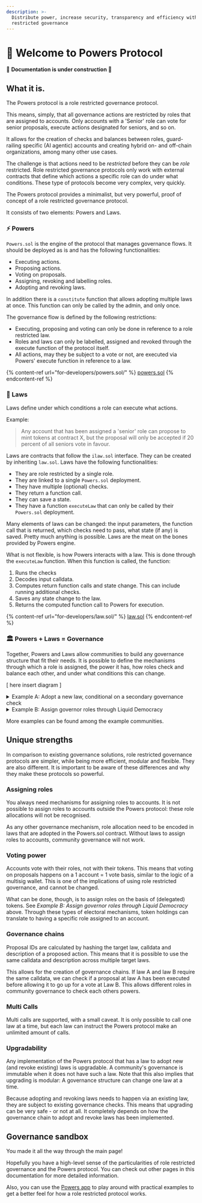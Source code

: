 ```yaml
---
description: >-
  Distribute power, increase security, transparency and efficiency with role
  restricted governance
---
```


# 💪 Welcome to Powers Protocol

🚧 **Documentation is under construction** 🚧

## What it is.

The Powers protocol is a role restricted governance protocol.

This means, simply, that all governance actions are restricted by roles that are assigned to accounts. Only accounts with a 'Senior' role can vote for senior proposals, execute actions designated for seniors, and so on.

It allows for the creation of checks and balances between roles, guard-railing specific (AI agentic) accounts and creating hybrid on- and off-chain organizations, among many other use cases.

The challenge is that actions need to be _restricted_ before they can be _role_ restricted. Role restricted governance protocols only work with external contracts that define which actions a specific role can do under what conditions. These type of protocols become very complex, very quickly.

The Powers protocol provides a minimalist, but very powerful, proof of concept of a role restricted governance protocol.

It consists of two elements: Powers and Laws.

### ⚡ Powers

`Powers.sol` is the engine of the protocol that manages governance flows. It should be deployed as is and has the following functionalities:

* Executing actions.
* Proposing actions.
* Voting on proposals.
* Assigning, revoking and labelling roles.
* Adopting and revoking laws.

In addition there is a `constitute` function that allows adopting multiple laws at once. This function can only be called by the admin, and only once.

The governance flow is defined by the following restrictions:

* Executing, proposing and voting can only be done in reference to a role restricted law.
* Roles and laws can only be labelled, assigned and revoked through the execute function of the protocol itself.
* All actions, may they be subject to a vote or not, are executed via Powers' execute function in reference to a law.

{% content-ref url="for-developers/powers.sol/" %}
[powers.sol](for-developers/powers.sol/)
{% endcontent-ref %}

### 📜 Laws

Laws define under which conditions a role can execute what actions.

Example:

> Any account that has been assigned a 'senior' role can propose to mint tokens at contract X, but the proposal will only be accepted if 20 percent of all seniors vote in favour.

Laws are contracts that follow the `ilaw.sol` interface. They can be created by inheriting `law.sol`. Laws have the following functionalities:

* They are role restricted by a single role.
* They are linked to a single `Powers.sol` deployment.
* They have multiple (optional) checks.
* They return a function call.
* They can save a state.
* They have a function `executeLaw` that can only be called by their `Powers.sol` deployment.

Many elements of laws can be changed: the input parameters, the function call that is returned, which checks need to pass, what state (if any) is saved. Pretty much anything is possible. Laws are the meat on the bones provided by Powers engine.

What is not flexible, is how Powers interacts with a law. This is done through the `executeLaw` function. When this function is called, the function:

1. Runs the checks
2. Decodes input calldata.
3. Computes return function calls and state change. This can include running additional checks.
4. Saves any state change to the law.
5. Returns the computed function call to Powers for execution.

{% content-ref url="for-developers/law.sol/" %}
[law.sol](for-developers/law.sol/)
{% endcontent-ref %}

### 🏛️ Powers + Laws = Governance

Together, Powers and Laws allow communities to build any governance structure that fit their needs. It is possible to define the mechanisms through which a role is assigned, the power it has, how roles check and balance each other, and under what conditions this can change.

\[ here insert diagram ]&#x20;

<details>

<summary>Example A: Adopt a new law, conditional on a secondary governance check</summary>

**Law 1** allows 'members' of a community to propose adopting a new law. Law 1 is subject to a vote, and the proposal will only be accepted if more than half of the community votes in favour.

Alice, as a community member, proposes a law that allows community members to create a grant program with a budget of 500 tokens X. Other community members vote in favor. The proposal passes.

Alice calls the execute function. Now _nothing_ happens. Their proposal has been formalised but no executable call was send to the Powers protocol governing the community.

**Law 2** allows governors in the community to accept and implement new laws. Law 2 is also subject to a vote and, crucially, needs the exact same proposal to have passed at Law 1.

David, who is a senior, notices that a proposal has passed at Law 1. He puts the proposal up for a vote among other seniors. Eve and Helen, the other seniors, vote in favour.

Following the vote, David calls the execute function and the Power protocol implements the action: the new law is adopted and community members will be able to apply to the new grant program.

**Note** that this is a basic example of a governance chain: Multiple laws that are linked together through child-parent relations where a proposal needs to pass a child law before it can executed by a parent law. This chain gave members the right of initiative and governors the right of implementation, creating a balance of power between the two roles.

</details>

<details>

<summary>Example B: Assign governor roles through Liquid Democracy</summary>

**Law 1** allows 'members' of a community to nominate themselves for a 'governor' role in their community.

Alice, Bob and Charlotte each call the law through powers `execute` function and save their nomination in the law.

**Law 2** assigns governor roles to accounts saved in Law 1. It does this on the basis of delegated tokens held by accounts. Any account can call the law, triggering (and paying gas costs for) an election.

In January, David obtains a large amount of tokens and delegates them to Bob. He calls law 2 and triggers an election. Alice and Bob are elected and assigned as governors. In the following weeks, he notices that bob is not responding to messages and not voting in elections.

In February, he re-delegates his tokens Charlotte and in the next block calls an election. Alice and Charlotte win the election and are assigned as governors. Bob per immediate effect loses his governor role and all of its privileges.

**Note** that this is an example of assigning roles through what can be called Liquid Democracy. Roles can also be assigned directly, through votes among peers, a council vote or through a minimal threshold of token holdings. Pretty much anything is possible.

</details>

More examples can be found among the example communities.

## Unique strengths

In comparison to existing governance solutions, role restricted governance protocols are simpler, while being more efficient, modular and flexible. They are also different. It is important to be aware of these differences and why they make these protocols so powerful.

### Assigning roles

You always need mechanisms for assigning roles to accounts. It is not possible to assign roles to accounts outside the Powers protocol: these role allocations will not be recognised.

As any other governance mechanism, role allocation need to be encoded in laws that are adopted in the Powers.sol contract. Without laws to assign roles to accounts, community governance will not work.

### Voting power

Accounts vote with their roles, not with their tokens. This means that voting on proposals happens on a 1 account = 1 vote basis, similar to the logic of a multisig wallet. This is one of the implications of using role restricted governance, and cannot be changed.

What can be done, though, is to assign roles on the basis of (delegated) tokens. See _Example B: Assign governor roles through Liquid Democracy_ above. Through these types of electoral mechanisms, token holdings can translate to having a specific role assigned to an account.

### Governance chains

Proposal IDs are calculated by hashing the target law, calldata and description of a proposed action. This means that it is possible to use the same calldata and description across multiple target laws.

This allows for the creation of governance chains. If law A and law B require the same calldata, we can check if a proposal at law A has been executed before allowing it to go up for a vote at Law B. This allows different roles in community governance to check each others powers.

### Multi Calls&#x20;

Multi calls are supported, with a small caveat. It is only possible to call one law at a time, but each law can instruct the Powers protocol make an unlimited amount of calls.     &#x20;

### Upgradability

Any implementation of the Powers protocol that has a law to adopt new (and revoke existing) laws is upgradable. A community's governance is immutable when it does not have such a law. Note that this also implies that upgrading is modular: A governance structure can change one law at a time.

Because adopting and revoking laws needs to happen via an existing law, they are subject to existing governance checks. This means that upgrading can be very safe - or not at all. It completely depends on how the governance chain to adopt and revoke laws has been implemented.

## Governance sandbox

You made it all the way through the main page!

Hopefully you have a high-level sense of the particularities of role restricted governance and the Powers protocol. You can check out other pages in this documentation for more detailed information.

Also, you can use the [Powers app](https://separated-powers.vercel.app/) to play around with practical examples to get a better feel for how a role restricted protocol works.
